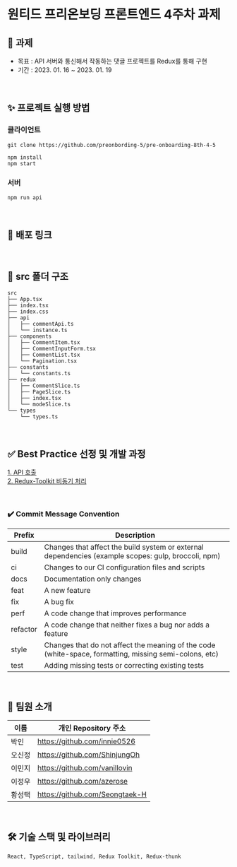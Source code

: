 # 원티드 프리온보딩 프론트엔드 4주차 과제

## 🎯 과제

- 목표 : API 서버와 통신해서 작동하는 댓글 프로젝트를 Redux를 통해 구현
- 기간 : 2023. 01. 16 ~ 2023. 01. 19

<br/>

## ✨ 프로젝트 실행 방법

### 클라이언트

```
git clone https://github.com/preonbording-5/pre-onboarding-8th-4-5

npm install
npm start
```

### 서버

```md
npm run api
```

<br/>

## 📌 배포 링크

[]()

<br/>

## 📁 src 폴더 구조

```
src 
├── App.tsx
├── index.tsx
├── index.css
├── api
│   ├── commentApi.ts
│   └── instance.ts
├── components
│   ├── CommentItem.tsx
│   ├── CommentInputForm.tsx
│   ├── CommentList.tsx
│   └── Pagination.tsx
├── constants
│   └── constants.ts
├── redux
│   ├── CommentSlice.ts
│   ├── PageSlice.ts
│   ├── index.tsx
│   └── modeSlice.ts
└── types
    └── types.ts
```

<br/>

## ✅ Best Practice 선정 및 개발 과정

[1. API 호출](https://github.com/preonbording-5/pre-onboarding-8th-4-5/wiki/API-%ED%98%B8%EC%B6%9C)  
[2. Redux-Toolkit 비동기 처리](https://github.com/preonbording-5/pre-onboarding-8th-4-5/wiki/Redux-Toolkit-%EB%B9%84%EB%8F%99%EA%B8%B0-%EC%B2%98%EB%A6%AC)

<br/>

### ✔️ Commit Message Convention

| Prefix   | Description                                                                                            |
| -------- | ------------------------------------------------------------------------------------------------------ |
| build    | Changes that affect the build system or external dependencies (example scopes: gulp, broccoli, npm)    |
| ci       | Changes to our CI configuration files and scripts                                                      |
| docs     | Documentation only changes                                                                             |
| feat     | A new feature                                                                                          |
| fix      | A bug fix                                                                                              |
| perf     | A code change that improves performance                                                                |
| refactor | A code change that neither fixes a bug nor adds a feature                                              |
| style    | Changes that do not affect the meaning of the code (white-space, formatting, missing semi-colons, etc) |
| test     | Adding missing tests or correcting existing tests                                                      |

<br/>

## 💪 팀원 소개

| 이름      | 개인 Repository 주소                      |
| --------- | ----------------------------------------- |
| 박인      | https://github.com/innie0526              |
| 오신정    | https://github.com/ShinjungOh             |
| 이민지    | https://github.com/vanillovin             |
| 이정우    | https://github.com/azerose                |
| 황성택    | https://github.com/Seongtaek-H            |

<br/>

## 🛠 기술 스택 및 라이브러리
```
React, TypeScript, tailwind, Redux Toolkit, Redux-thunk
```
